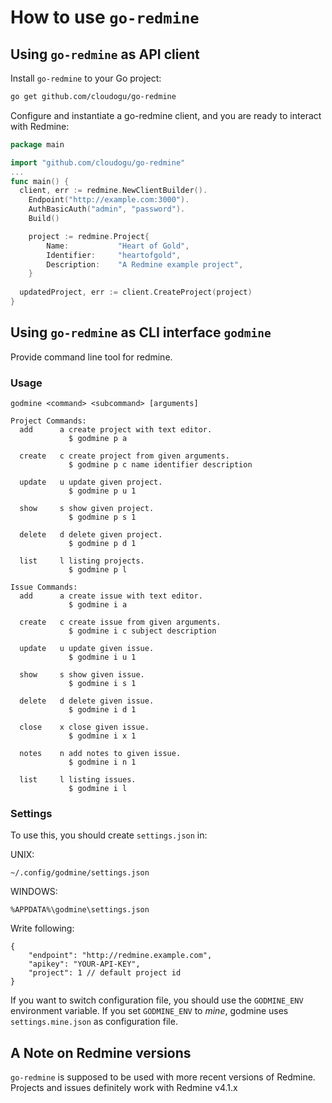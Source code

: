 # How to use `go-redmine`

## Using `go-redmine` as API client

Install `go-redmine` to your Go project:

```bash
go get github.com/cloudogu/go-redmine
```

Configure and instantiate a go-redmine client, and you are ready to interact with Redmine:

```go
package main

import "github.com/cloudogu/go-redmine"
...
func main() {
  client, err := redmine.NewClientBuilder().
    Endpoint("http://example.com:3000").
  	AuthBasicAuth("admin", "password").
  	Build()

	project := redmine.Project{
		Name:           "Heart of Gold",
		Identifier:     "heartofgold",
		Description:    "A Redmine example project",
	}
  
  updatedProject, err := client.CreateProject(project)
}
```

## Using `go-redmine` as CLI interface `godmine`

Provide command line tool for redmine.

### Usage

    godmine <command> <subcommand> [arguments]
    
    Project Commands:
      add      a create project with text editor.
                 $ godmine p a
    
      create   c create project from given arguments.
                 $ godmine p c name identifier description
    
      update   u update given project.
                 $ godmine p u 1
    
      show     s show given project.
                 $ godmine p s 1
    
      delete   d delete given project.
                 $ godmine p d 1
    
      list     l listing projects.
                 $ godmine p l
    
    Issue Commands:
      add      a create issue with text editor.
                 $ godmine i a
    
      create   c create issue from given arguments.
                 $ godmine i c subject description
    
      update   u update given issue.
                 $ godmine i u 1
    
      show     s show given issue.
                 $ godmine i s 1
    
      delete   d delete given issue.
                 $ godmine i d 1
    
      close    x close given issue.
                 $ godmine i x 1
    
      notes    n add notes to given issue.
                 $ godmine i n 1
    
      list     l listing issues.
                 $ godmine i l

### Settings

To use this, you should create `settings.json` in:

UNIX:

    ~/.config/godmine/settings.json

WINDOWS:

    %APPDATA%\godmine\settings.json

Write following:

    {
    	"endpoint": "http://redmine.example.com",
    	"apikey": "YOUR-API-KEY",
    	"project": 1 // default project id
    }

If you want to switch configuration file, you should use the `GODMINE_ENV` environment variable.
If you set `GODMINE_ENV` to *mine*, godmine uses `settings.mine.json` as configuration file.

## A Note on Redmine versions

`go-redmine` is supposed to be used with more recent versions of Redmine. Projects and issues definitely work with Redmine v4.1.x